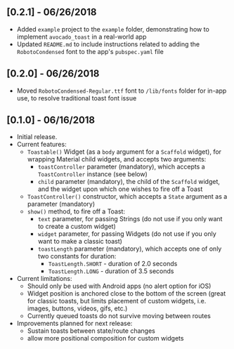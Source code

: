 ## [0.2.1] - 06/26/2018

* Added `example` project to the `example` folder, demonstrating how to implement `avocado_toast` in a real-world app
* Updated `README.md` to include instructions related to adding the `RobotoCondensed` font to the app's `pubspec.yaml` file

## [0.2.0] - 06/26/2018

* Moved `RobotoCondensed-Regular.ttf` font to `/lib/fonts` folder for in-app use, to resolve traditional toast font issue

## [0.1.0] - 06/16/2018

* Initial release. 
* Current features:
    * `Toastable()` Widget (as a `body` argument for a `Scaffold` widget), for wrapping Material child widgets, and accepts two arguments:
        * `toastController` parameter (mandatory), which accepts a `ToastController` instance (see below)
        * `child` parameter (mandatory), the child of the `Scaffold` widget, and the widget upon which one wishes to fire off a Toast
    * `ToastController()` constructor, which accepts a `State` argument as a parameter (mandatory)
    * `show()` method, to fire off a Toast:
        * `text` parameter, for passing Strings (do not use if you only want to create a custom widget)
        * `widget` parameter, for passing Widgets (do not use if you only want to make a classic toast)
        * `toastLength` parameter (mandatory), which accepts one of only two constants for duration:
            * `ToastLength.SHORT` - duration of 2.0 seconds
            * `ToastLength.LONG` - duration of 3.5 seconds
* Current limitations:
    * Should only be used with Android apps (no alert option for iOS)
    * Widget position is anchored close to the bottom of the screen (great for classic toasts, but limits placement of custom widgets, i.e. images, buttons, videos, gifs, etc.)
    * Currently queued toasts do not survive moving between routes
* Improvements planned for next release:
    * Sustain toasts between state/route changes
    * allow more positional composition for custom widgets